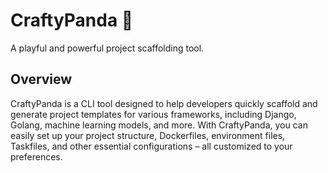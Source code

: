 # CraftyPanda 🐼
A playful and powerful project scaffolding tool.

## Overview
CraftyPanda is a CLI tool designed to help developers quickly scaffold and generate project templates for various frameworks, including Django, Golang, machine learning models, and more. With CraftyPanda, you can easily set up your project structure, Dockerfiles, environment files, Taskfiles, and other essential configurations – all customized to your preferences.
